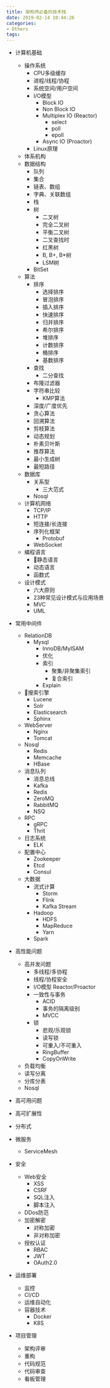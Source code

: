 ```yaml
---
title: 架构师必备的技术栈
date: 2019-02-14 10:44:26
categories: 
- Others
tags:
---
```


- 计算机基础
  - 操作系统
    - CPU多级缓存
    - 进程/线程/协程
    - 系统空间/用户空间
    - I/O模型
      - Block IO
      - Non Block IO
      - Multiplex IO (Reactor)
        - select
        - poll
        - epoll
      - Async IO (Proactor)
    - Linux原理
  - 体系机构
  - 数据结构
    - 队列
    - 集合
    - 链表、数组
    - 字典、关联数组
    - 栈
    - 树
      - 二叉树
      - 完全二叉树
      - 平衡二叉树
      - 二叉查找时
      - 红黑树
      - B, B+, B*树
      - LSM树
    - BitSet
  - 算法
    - 排序
      - 选择排序
      - 冒泡排序
      - 插入排序
      - 快速排序
      - 归并排序
      - 希尔排序
      - 堆排序
      - 计数排序
      - 桶排序
      - 基数排序
    - 查找
      - 二分查找
    - 布隆过滤器
    - 字符串比较
      - KMP算法
    - 深度/广度优先
    - 贪心算法
    - 回溯算法
    - 剪枝算法
    - 动态规划
    - 朴素贝叶斯
    - 推荐算法
    - 最小生成树
    - 最短路径
  - 数据库
    - 关系型
      - 三大范式
    - Nosql
  - 计算机网络
    - TCP/IP
    - HTTP
    - 短连接/长连接
    - 序列化框架
      - Protobuf
    - WebSocket
  - 编程语言
    - 静态语言
    - 动态语言
    - 函数式
  - 设计模式
    - 六大原则
    - 23种常见设计模式与应用场景
    - MVC
    - UML

- 常用中间件
  - RelationDB
    - Mysql
      - InnoDB/MyISAM
      - 优化
      - 索引
        - 聚集/非聚集索引
        - 复合索引
      - Explain
  - 搜索引擎
    - Lucene
    - Solr
    - Elasticsearch
    - Sphinx
  - WebServer
    - Nginx
    - Tomcat
  - Nosql
    - Redis
    - Memcache
    - HBase
  - 消息队列
    - 消息总线
    - Kafka
    - Redis
    - ZeroMQ
    - RabbitMQ
    - NSQ
  - RPC
    - gRPC
    - Thrit
  - 日志系统
    - ELK
  - 配置中心
    - Zookeeper
    - Etcd
    - Consul
  - 大数据
    - 流式计算
      - Storm
      - Flink
      - Kafka Stream
    - Hadoop
      - HDFS
      - MapReduce
      - Yarn
    - Spark

- 高性能问题
  - 高并发问题
    - 多线程/多协程
    - 线程/协程安全
    - I/O模型 Reactor/Proactor
    - 一致性与事务
      - ACID
      - 事务的隔离级别
      - MVCC
    - 锁
      - 悲观/乐观锁
      - 读写锁
      - 可重入/不可重入
      - RingBuffer
      - CopyOnWrite
  - 负载均衡
  - 读写分离
  - 分库分表
  - Nosql

- 高可用问题

- 高可扩展性

- 分布式

- 微服务
  - ServiceMesh
- 安全
  - Web安全
    - XSS
    - CSRF
    - SQL注入
    - 脚本注入
  - DDos防范
  - 加密解密
    - 对称加密
    - 非对称加密
  - 授权认证
    - RBAC
    - JWT
    - OAuth2.0

- 运维部署
  - 监控
  - CI/CD
  - 运维自动化
  - 容器技术
    - Docker
    - K8S

- 项目管理
  - 架构评审
  - 重构
  - 代码规范
  - 代码审查
  - 看板管理